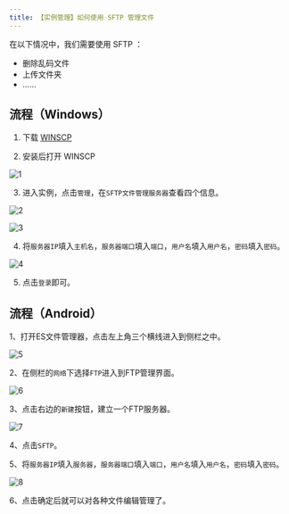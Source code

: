```yaml
---
title: 【实例管理】如何使用 SFTP 管理文件
---
```


在以下情况中，我们需要使用 SFTP ：  

- 删除乱码文件
- 上传文件夹
- ……

## 流程（Windows）

1. 下载 [WINSCP](https://winscp.net/download/WinSCP-6.1.1-Setup.exe)

2. 安装后打开 WINSCP 

![1](/img/pages/SFTP-1.png)

3. 进入实例，点击`管理`，在`SFTP文件管理服务器`查看四个信息。

![2](/img/pages/SFTP-2.png)  

![3](/img/pages/SFTP-3.png)

4. 将`服务器IP`填入`主机名`，`服务器端口`填入`端口`，`用户名`填入`用户名`，`密码`填入`密码`。

![4](/img/pages/SFTP-4.png)  

5. 点击`登录`即可。

## 流程（Android）

1、打开ES文件管理器，点击左上角三个横线进入到侧栏之中。

![5](/img/pages/SFTP-5.png)  

2、在侧栏的`网络`下选择`FTP`进入到FTP管理界面。

![6](/img/pages/SFTP-6.png)    

3、点击右边的`新建`按钮，建立一个FTP服务器。

![7](/img/pages/SFTP-7.png)    

4、点击`SFTP`。  

5、将`服务器IP`填入`服务器`，`服务器端口`填入`端口`，`用户名`填入`用户名`，`密码`填入`密码`。

![8](/img/pages/SFTP-8.png)    

6、点击确定后就可以对各种文件编辑管理了。